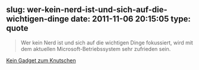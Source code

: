 slug: wer-kein-nerd-ist-und-sich-auf-die-wichtigen-dinge
date: 2011-11-06 20:15:05
type: quote
---

> Wer kein Nerd ist und sich auf die wichtigen Dinge fokussiert, wird mit dem aktuellen Microsoft-Betriebssystem sehr zufrieden sein.

[Kein Gadget zum Knutschen](http://www.faz.net/aktuell/technik-motor/computer-internet/nokia-lumia-800-kein-gadget-zum-knutschen-11518604.html)
